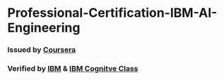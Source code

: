# Professional-Certification-IBM-AI-Engineering
### Issued by <a href="https://www.coursera.org/" rel="nofollow">Coursera</a>
### Verified by <a href="https://www.ibm.com/training/" rel="nofollow">IBM</a> & <a href="https://cognitiveclass.ai/" rel="nfollow">IBM Cognitve Class</a>
